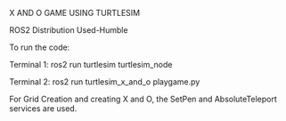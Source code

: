 X AND O GAME USING TURTLESIM

ROS2 Distribution Used-Humble

To run the code:

Terminal 1:
ros2 run turtlesim turtlesim_node

Terminal 2:
ros2 run turtlesim_x_and_o playgame.py




For Grid Creation and creating X and O, the SetPen and AbsoluteTeleport services are used.
